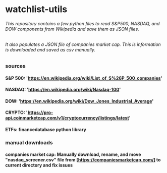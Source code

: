 # watchlist-utils

###### This repository contains a few python files to read S&P500, NASDAQ, and DOW components from Wikipedia and save them as JSON files.
###### It also populates a JSON file of companies market cap. This is information is downloaded and saved as csv manually.

### sources
#### S&P 500: 'https://en.wikipedia.org/wiki/List_of_S%26P_500_companies'
#### NASDAQ: 'https://en.wikipedia.org/wiki/Nasdaq-100'
#### DOW: 'https://en.wikipedia.org/wiki/Dow_Jones_Industrial_Average'
#### CRYPTO: 'https://pro-api.coinmarketcap.com/v1/cryptocurrency/listings/latest'
#### ETFs: financedatabase python library

### manual downloads
#### companies market cap: Manually download, rename, and move "nasdaq_screener.csv" file from [https://companiesmarketcap.com/] to current directory and fix issues


